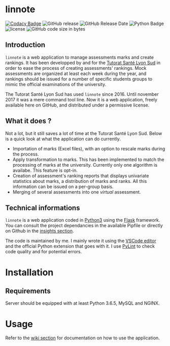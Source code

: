 # linnote

[![Codacy Badge](https://api.codacy.com/project/badge/Grade/c9d4a74280bb4613963a53bfe1b80576)](https://www.codacy.com/app/natolh/linnote?utm_source=github.com&amp;utm_medium=referral&amp;utm_content=natolh/linnote&amp;utm_campaign=Badge_Grade)
![GitHub release](https://img.shields.io/github/release/natolh/linnote.svg)
![GitHub Release Date](https://img.shields.io/github/release-date/natolh/linnote.svg)
![Python Badge](https://img.shields.io/badge/python-3.6-brightgreen.svg)
![license](https://img.shields.io/github/license/natolh/linnote.svg)
![GitHub code size in bytes](https://img.shields.io/github/languages/code-size/natolh/linnote.svg)

## Introduction

`linnote` is a web application to manage assessments marks and create rankings. It has been developped by and for the [Tutorat Santé Lyon Sud](https://twitter.com/tutsantels) in order to ease the process of creating assessments' rankings. Mock assessments are organized at least each week during the year, and rankings should be issued for a number of specific students groups to mimic the official examinations of the university.

The Tutorat Santé Lyon Sud has used `linnote` since 2016. Until november 2017 it was a mere command tool line. Now it is a web application, freely available here on GitHub, and distributed under a permissive license.

## What it does ?

Not a lot, but it still saves a lot of time at the Tutorat Santé Lyon Sud. Below is a quick look at what the application can do currently.

- Importation of marks (Excel files), with an option to rescale marks during the process.
- Apply transformation to marks. This has been implemented to match the processing of marks at the university. Currently only one algorithm is availabe. This feature is opt-in.
- Creation of assessment's ranking reports that displays univariate statistics about marks, a distribution of marks and ranks. All this information can be issued on a per-group basis.
- Merging of several assessments into one *virtual* assessment.

## Technical informations

`linnote` is a web application coded in [Python3](https://python.org) using the [Flask](http://flask.pocoo.org/) framework. You can consult the project dependancies in the available Pipfile or directly on Github in the [insights section](https://github.com/natolh/linnote/network/dependencies).

The code is maintained by me. I mainly wrote it using the [VSCode editor](https://code.visualstudio.com/) and the official Python extension that goes with it. I use [PyLint](https://www.pylint.org/) to check code quality and for potential errors.

# Installation

## Requirements

Server should be equipped with at least Python 3.6.5, MySQL and NGINX.

# Usage

Refer to the [wiki section](https://github.com/natolh/linnote/wiki) for documentation on how to use the application.
